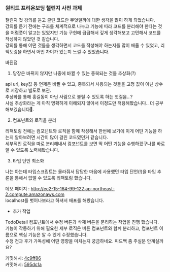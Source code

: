 ### 원티드 프리온보딩 챌린지 사전 과제

챌린지 첫 강의를 듣고 클린 코드란 무엇일까에 대한 생각을 많이 하게 되었습니다.  
강의를 듣기 전에는 구조를 체계적으로 나누고 기능에 따라 코드를 분리해야 한다는 것을 어렴풋이 알고는 있었지만 기능 구현에 급급해서 깊게 생각해보고 고민해서 코드를 작성하지 않았던 것 같습니다.  
강의를 통해 어떤 것들을 생각하면서 코드를 작성해야 하는지를 많이 배울 수 있었고, 리팩토링을 하면서 어떤 차이가 있는지 느낄 수 있었습니다.

바뀐점

1. 당장은 바뀌지 않지만 나중에 바뀔 수 있는 중복되는 것들 추상화(?)

api url, key값 등 언제든 바뀔 수 있고, 중복되서 사용되는 것들을 고정 값이 아닌 상수로 저장하고 별도로 보관.  
추상화를 통해 홍길동이 아닌 사람으로 불릴 수 있도록 하는 첫걸음...?  
사실 추상화라는 게 아직 명확하게 이해되지 않아서 이정도만 적용해봤습니다.. 더 공부해보겠습니다🫡.

2. 컴포넌트와 로직을 분리

리팩토링 전에는 컴포넌트와 로직을 함께 작성해서 한번에 보기에 이게 어떤 기능을 하는지 알아보려면 시간이 많이 걸린 코드였던거 같습니다.  
세부적인 로직을 따로 분리해내서 컴포넌트를 보면 딱 어떤 기능을 수행하겠구나를 바로 알 수 있도록 노력해봤습니다.

3. 타입 단언 최소화

나는 아는데 타입스크립트는 몰라줘서 답답한 마음에 사용했던 타입 단언(!)을 타입 추론을 통해서 없앨 수 있도록 리팩토링 했습니다.

데모 페이지 : http://ec2-15-164-99-122.ap-northeast-2.compute.amazonaws.com  
localhost를 벗어나보라고 하셔서 배포를 해봤습니다.

- 추가 작업

TodoDetail 컴포넌트에서 수정 버튼과 삭제 버튼을 분리하는 작업을 진행 했습니다.  
기능이 작동하기 위해 필요한 세부 로직은 버튼 컴포넌트와 함께 분리하고, 컴포넌트 이름으로 핵심 기능은 알 수 있게 수정했습니다.  
수정 전과 후가 가독성에 어떤 영향을 미치는지 궁금하네요. 피드백 좀 주실분 안계실까요?

커밋해시: [4c9ff86](https://github.com/silveriron/wanted-pre-onboarding-challenge-fe-1/commit/4c9ff863575662c8b29c9bb0097afb60d1981044)  
커밋해시: [595dc1a](https://github.com/silveriron/wanted-pre-onboarding-challenge-fe-1/commit/595dc1ab6484e9de45d2ae7922bb8cb71f972574)

